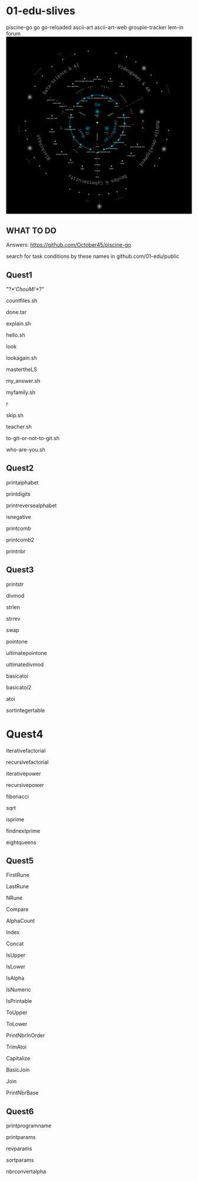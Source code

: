 # 01-edu-slives
piscine-go go go-reloaded ascii-art ascii-art-web groupie-tracker lem-in forum
![IMG](https://raw.githubusercontent.com/Criziz21/01-edu-slives/main/ScreenShot%20Tool%20-20230810220814.png)

## WHAT TO DO
Answers: https://github.com/October45/piscine-go

search for task conditions by these names in github.com/01-edu/public

## Quest1

"\?$*'ChouMi'*$?\"

countfiles.sh

done.tar

explain.sh

hello.sh

look

lookagain.sh

mastertheLS

my_answer.sh

myfamily.sh

r

skip.sh

teacher.sh

to-git-or-not-to-git.sh

who-are-you.sh

## Quest2
printalphabet

printdigits

printreversealphabet

isnegative

printcomb

printcomb2

printnbr

## Quest3

printstr

divmod

strlen

strrev

swap

pointone

ultimatepointone

ultimatedivmod

basicatoi

basicatoi2

atoi

sortintegertable

# Quest4

iterativefactorial

recursivefactorial

iterativepower

recursivepower

fibonacci

sqrt

isprime

findnextprime

eightqueens

## Quest5
FirstRune

LastRune

NRune

Compare

AlphaCount

Index

Concat

IsUpper

IsLower

IsAlpha

IsNumeric

IsPrintable

ToUpper

ToLower

PrintNbrInOrder

TrimAtoi

Capitalize

BasicJoin

Join

PrintNbrBase

## Quest6

printprogramname

printparams

revparams

sortparams

nbrconvertalpha